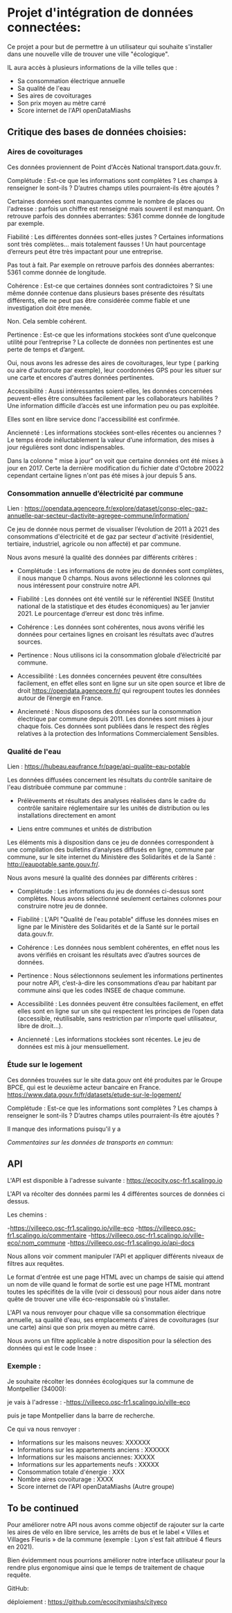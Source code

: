 # Projet d'intégration de données connectées:

Ce projet a pour but de permettre à un utilisateur qui souhaite s'installer dans une nouvelle ville de trouver une ville "écologique".

IL aura accès à plusieurs informations de la ville telles que : 

- Sa consommation électrique annuelle
- Sa qualité de l'eau
- Ses aires de covoiturages
- Son prix moyen au mètre carré
- Score internet de l'API openDataMiashs


## Critique des bases de données choisies:


### Aires de covoiturages 

Ces données proviennent de Point d'Accès National transport.data.gouv.fr. 

Complétude : Est-ce que les informations sont complètes ? Les champs à renseigner le sont-ils ? D’autres champs utiles pourraient-ils être ajoutés ?

Certaines données sont manquantes comme le nombre de places ou l'adresse : parfois un chiffre est renseigné mais souvent il est manquant. 
On retrouve parfois des données aberrantes: 5361 comme donnée de longitude par exemple.

Fiabilité :	Les différentes données sont-elles justes ? Certaines informations sont très complètes… mais totalement fausses ! Un haut pourcentage d’erreurs peut être très impactant pour une entreprise.

Pas tout à fait. Par exemple on retrouve parfois des données aberrantes: 5361 comme donnée de longitude.


Cohérence :	Est-ce que certaines données sont contradictoires ? Si une même donnée contenue dans plusieurs bases présente des résultats différents, elle ne peut pas être considérée comme fiable et une investigation doit être menée.

Non. Cela semble cohérent. 

Pertinence : Est-ce que les informations stockées sont d’une quelconque utilité pour l’entreprise ? La collecte de données non pertinentes est une perte de temps et d’argent.

Oui, nous avons les adresse des aires de covoiturages, leur type ( parking ou aire d'autoroute par exemple), leur coordonnées GPS pour les situer sur une carte et encores d'autres données pertinentes. 

Accessibilité :	Aussi intéressantes soient-elles, les données concernées peuvent-elles être consultées facilement par les collaborateurs habilités ? Une information difficile d’accès est une information peu ou pas exploitée.

Elles sont en libre service donc l'accessibilité est confirmée. 

Ancienneté : Les informations stockées sont-elles récentes ou anciennes ? Le temps érode inéluctablement la valeur d’une information, des mises à jour régulières sont donc indispensables.

Dans la colonne " mise à jour" on voit que certaine données ont été mises à jour en 2017. Certe la dernière modification du fichier date d'Octobre 20022 cependant certaine lignes n'ont pas été mises à jour depuis 5 ans.


### Consommation annuelle d’électricité par commune

Lien : https://opendata.agenceore.fr/explore/dataset/conso-elec-gaz-annuelle-par-secteur-dactivite-agregee-commune/information/

Ce jeu de donnée nous permet de visualiser l’évolution de 2011 à 2021 des consommations d'électricité et de gaz par secteur d'activité (résidentiel, tertiaire, industriel, agricole ou non affecté) et par commune. 

Nous avons mesuré la qualité des données par différents critères :

-   Complétude : Les informations de notre jeu de données sont complètes, il nous manque 0 champs. Nous avons sélectionné les colonnes qui nous intéressent pour construire notre API.

-	Fiabilité : Les données ont été ventilé sur le référentiel INSEE (Institut national de la statistique et des études économiques) au 1er janvier 2021. Le pourcentage d’erreur est donc très infime.

-	Cohérence : Les données sont cohérentes, nous avons vérifié les données pour certaines lignes en croisant les résultats avec d’autres sources.

-	Pertinence : Nous utilisons ici la consommation globale d’électricité par commune.

-	Accessibilité : Les données concernées peuvent être consultées facilement, en effet elles sont en ligne sur un site open source et libre de droit https://opendata.agenceore.fr/ qui regroupent toutes les données autour de l’énergie en France.

-	Ancienneté : Nous disposons des données sur la consommation électrique par commune depuis 2011. Les données sont mises à jour chaque fois. Ces données sont publiées dans le respect des règles relatives à la protection des Informations Commercialement Sensibles.


### Qualité de l'eau

Lien : https://hubeau.eaufrance.fr/page/api-qualite-eau-potable

Les données diffusées concernent les résultats du contrôle sanitaire de l'eau distribuée commune par commune :

-	Prélèvements et résultats des analyses réalisées dans le cadre du contrôle sanitaire réglementaire sur les unités de distribution ou les installations directement en amont

-	Liens entre communes et unités de distribution

Les éléments mis à disposition dans ce jeu de données correspondent à une compilation des bulletins d’analyses diffusés en ligne, commune par commune, sur le site internet du Ministère des Solidarités et de la Santé : http://eaupotable.sante.gouv.fr/.

Nous avons mesuré la qualité des données par différents critères :

-	Complétude : Les informations du jeu de données ci-dessus sont complètes. Nous avons sélectionné seulement certaines colonnes pour construire notre jeu de donnée.

-	Fiabilité : L'API "Qualité de l'eau potable" diffuse les données mises en ligne par le Ministère des Solidarités et de la Santé sur le portail data.gouv.fr.

-	Cohérence : Les données nous semblent cohérentes, en effet nous les avons vérifiés en croisant les résultats avec d’autres sources de données.

-	Pertinence : Nous sélectionnons seulement les informations pertinentes pour notre API, c’est-à-dire les consommations d’eau par habitant par commune ainsi que les codes INSEE de chaque commune.

-	Accessibilité : Les données peuvent être consultées facilement, en effet elles sont en ligne sur un site qui respectent les principes de l’open data (accessible, réutilisable, sans restriction par n’importe quel utilisateur, libre de droit…).

-	Ancienneté : Les informations stockées sont récentes. Le jeu de données est mis à jour mensuellement.


### Étude sur le logement

Ces données trouvées sur le site data.gouv ont été produites par le Groupe BPCE, qui est le deuxième acteur bancaire en France. 
https://www.data.gouv.fr/fr/datasets/etude-sur-le-logement/

Complétude : Est-ce que les informations sont complètes ? Les champs à renseigner le sont-ils ? D’autres champs utiles pourraient-ils être ajoutés ?

Il manque des informations puisqu'il y a 


_Commentaires sur les données de transports en commun:_



## API

L'API est disponible à l'adresse suivante : https://ecocity.osc-fr1.scalingo.io

L'API va récolter des données parmi les 4 différentes sources de données ci dessus. 

Les chemins : 

-https://villeeco.osc-fr1.scalingo.io/ville-eco
-https://villeeco.osc-fr1.scalingo.io/commentaire
-https://villeeco.osc-fr1.scalingo.io/ville-eco/:nom_commune
-https://villeeco.osc-fr1.scalingo.io/api-docs


Nous allons voir comment manipuler l'API et appliquer différents niveaux de filtres aux requêtes.

Le format d'entrée est une page HTML avec un champs de saisie qui attend un nom de ville quand le format de sortie est une page HTML montrant toutes les spécifités de la ville (voir ci dessous) pour nous aider dans notre quête de trouver une ville éco-responsable où s'installer.

L'API va nous renvoyer pour chaque ville sa consommation électrique annuelle, sa qualité d'eau, ses emplacements d'aires de covoiturages (sur une carte) ainsi que son prix moyen au mètre carré.

Nous avons un filtre applicable à notre disposition pour la sélection des données qui est le code Insee :


### Exemple :

Je souhaite récolter les données écologiques sur la commune de Montpellier (34000):

je vais à l'adresse :
-https://villeeco.osc-fr1.scalingo.io/ville-eco

puis je tape Montpellier dans la barre de recherche. 

Ce qui va nous renvoyer :


- Informations sur les maisons neuves: XXXXXX
- Informations sur les appartements anciens :  XXXXXX
- Informations sur les maisons anciennes: XXXXX
- Informations sur les appartements neufs : XXXXX
- Consommation totale d'énergie : XXX
- Nombre aires covoiturage : XXXX
- Score internet de l'API openDataMiashs (Autre groupe)





## To be continued

Pour améliorer notre API nous avons comme objectif de rajouter sur la carte les aires de vélo en libre service, les arrêts de bus et le label « Villes et Villages Fleuris » de la commune (exemple : Lyon s'est fait attribué 4 fleurs en 2021).

Bien évidemment nous pourrions améliorer notre interface utilisateur pour la rendre plus ergonomique ainsi que le temps de traitement de chaque requête.

GitHub: 

déploiement : https://github.com/ecocitymiashs/cityeco